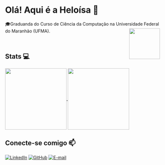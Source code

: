 # Olá! Aqui é a Heloísa 👋

🎓Graduanda do Curso de Ciência da Computação na Universidade Federal do Maranhão (UFMA). 
<img align="right" width="100" height="100" src="https://media.tenor.com/mcpNuaDanYwAAAAi/duck-ducky.gif">


&nbsp;
## Stats 💻
<a href="https://github.com/anuraghazra/github-readme-stats">
  <img height=200 align="center" src="https://github-readme-stats.vercel.app/api?username=heloisajansen&theme=transparent&bg_color=000&border_color=30A3DC&show_icons=true&icon_color=30A3DC&title_color=E94D5F&text_color=FFF" />
</a> 

<a href="https://github.com/anuraghazra/github-readme-stats">
  <img height=200 align="center" src="https://github-readme-stats-git-masterrstaa-rickstaa.vercel.app/api/top-langs/?username=heloisajansen&bg_color=000&border_color=30A3DC&title_color=E94D5F&text_color=FFF" />
</a>



## Conecte-se comigo 📫

[![LinkedIn](https://img.shields.io/badge/LinkedIn-0077B5?style=for-the-badge&logo=linkedin&logoColor=white)](https://www.linkedin.com/in/heloisa-jansen/) [![GitHub](https://img.shields.io/badge/GitHub-100000?style=for-the-badge&logo=github&logoColor=white)](https://github.com/heloisajansen) [![E-mail](https://img.shields.io/badge/-Email-000?style=for-the-badge&logo=microsoft-outlook&logoColor=007BFF)](mailto:heloisajansenfr@gmail.com)
